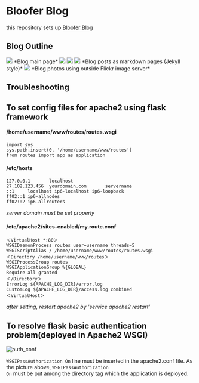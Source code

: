 # Bloofer Blog  
this repository sets up [Bloofer Blog](http://jmyang.kr)  

## Blog Outline  
<img class="img-responsive" src="https://jmyang.kr/static/img/main.jpg">  
*Blog main page*  
  
<img class="img-responsive" src="https://jmyang.kr/static/img/rev.jpg">  
<img class="img-responsive" src="https://jmyang.kr/static/img/study.jpg">      
<img class="img-responsive" src="https://jmyang.kr/static/img/blog.jpg">  
*Blog posts as markdown pages (Jekyll style)*  
  
<img class="img-responsive" src="https://jmyang.kr/static/img/photo.jpg">  
*Blog photos using outside Flickr image server*  
  
</hr>
 
## Troubleshooting

<h2>To set config files for apache2 using flask framework</h2>  
  
<h4>/home/username/www/routes/routes.wsgi</h4>  
  
```
import sys  
sys.path.insert(0, '/home/username/www/routes')  
from routes import app as application  
```
  
<h4>/etc/hosts</h4>  
  
```
127.0.0.1       localhost  
27.102.123.456  yourdomain.com       servername  
::1     localhost ip6-localhost ip6-loopback  
ff02::1 ip6-allnodes  
ff02::2 ip6-allrouters  
```  

*server domain must be set properly*  
  
<h4>/etc/apache2/sites-enabled/my.route.conf</h4>  
  
```
＜VirtualHost *:80＞  
WSGIDaemonProcess routes user=username threads=5  
WSGIScriptAlias / /home/username/www/routes/routes.wsgi  
＜Directory /home/username/www/routes＞  
WSGIProcessGroup routes  
WSGIApplicationGroup %{GLOBAL}  
Require all granted  
＜/Directory＞  
ErrorLog ${APACHE_LOG_DIR}/error.log  
CustomLog ${APACHE_LOG_DIR}/access.log combined  
＜VirtualHost＞   
```  
  
*after setting, restart apache2 by 'service apache2 restart'*  
  
</hr>  
  
<h2>To resolve flask basic authentication problem(deployed in Apache2 WSGI)</h2>  
  
![auth_conf](https://jmyang.kr/static/img/auth_conf.jpg)
  
<code>WSGIPassAuthorization On</code> line must be inserted in the apache2.conf file. As the picture above, <code>WSGIPassAuthorization On</code> must be put among the directory tag which the application is deployed.
